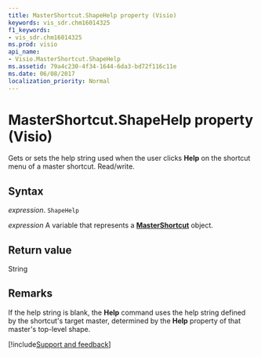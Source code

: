 ```yaml
---
title: MasterShortcut.ShapeHelp property (Visio)
keywords: vis_sdr.chm16014325
f1_keywords:
- vis_sdr.chm16014325
ms.prod: visio
api_name:
- Visio.MasterShortcut.ShapeHelp
ms.assetid: 79a4c230-4f34-1644-6da3-bd72f116c11e
ms.date: 06/08/2017
localization_priority: Normal
---
```



# MasterShortcut.ShapeHelp property (Visio)

Gets or sets the help string used when the user clicks  **Help** on the shortcut menu of a master shortcut. Read/write.


## Syntax

_expression_. `ShapeHelp`

_expression_ A variable that represents a **[MasterShortcut](Visio.MasterShortcut.md)** object.


## Return value

String


## Remarks

If the help string is blank, the  **Help** command uses the help string defined by the shortcut's target master, determined by the **Help** property of that master's top-level shape.

[!include[Support and feedback](~/includes/feedback-boilerplate.md)]